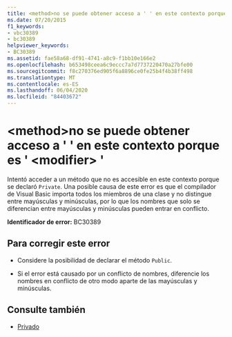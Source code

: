 ```yaml
---
title: <method>no se puede obtener acceso a ' ' en este contexto porque es ' <modifier> '
ms.date: 07/20/2015
f1_keywords:
- vbc30389
- bc30389
helpviewer_keywords:
- BC30389
ms.assetid: fae58a68-df91-4741-a8c9-f1bb10e166e2
ms.openlocfilehash: b653498ceea6c9eccc7a7d7737220470a27bfe00
ms.sourcegitcommit: f8c270376ed905f6a8896ce0fe25b4f4b38ff498
ms.translationtype: MT
ms.contentlocale: es-ES
ms.lasthandoff: 06/04/2020
ms.locfileid: "84403672"
---
```

# <a name="method-is-not-accessible-in-this-context-because-it-is-modifier"></a>\<method>no se puede obtener acceso a ' ' en este contexto porque es ' \<modifier> '
Intentó acceder a un método que no es accesible en este contexto porque se declaró `Private`. Una posible causa de este error es que el compilador de Visual Basic importa todos los miembros de una clase y no distingue entre mayúsculas y minúsculas, por lo que los nombres que solo se diferencian entre mayúsculas y minúsculas pueden entrar en conflicto.  
  
 **Identificador de error:** BC30389  
  
## <a name="to-correct-this-error"></a>Para corregir este error  
  
- Considere la posibilidad de declarar el método `Public`.  
  
- Si el error está causado por un conflicto de nombres, diferencie los nombres en conflicto de otro modo aparte de las mayúsculas y minúsculas.  
  
## <a name="see-also"></a>Consulte también

- [Privado](../language-reference/modifiers/private.md)
